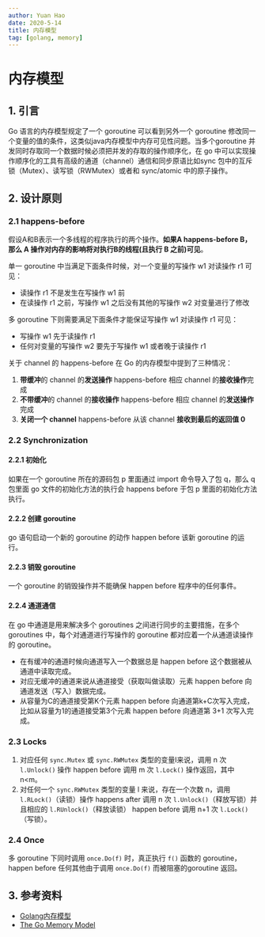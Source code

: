 ```yaml
---
author: Yuan Hao
date: 2020-5-14
title: 内存模型
tag: [golang, memory]
---
```


# 内存模型

## 1. 引言

Go 语言的内存模型规定了一个 goroutine 可以看到另外一个 goroutine 修改同一个变量的值的条件，这类似java内存模型中内存可见性问题。当多个goroutine 并发同时存取同一个数据时候必须把并发的存取的操作顺序化，在 go 中可以实现操作顺序化的工具有高级的通道（channel）通信和同步原语比如sync 包中的互斥锁（Mutex）、读写锁（RWMutex）或者和 sync/atomic 中的原子操作。

## 2. 设计原则

### 2.1 happens-before

假设A和B表示一个多线程的程序执行的两个操作。**如果A happens-before B，那么 A 操作对内存的影响将对执行B的线程(且执行 B 之前)可见**。

单一 goroutine 中当满足下面条件时候，对一个变量的写操作 w1 对读操作 r1 可见：

- 读操作 r1 不是发生在写操作 w1 前
- 在读操作 r1 之前，写操作 w1 之后没有其他的写操作 w2 对变量进行了修改

多 goroutine 下则需要满足下面条件才能保证写操作 w1 对读操作 r1 可见：

- 写操作 w1 先于读操作 r1
- 任何对变量的写操作 w2 要先于写操作 w1 或者晚于读操作 r1

关于 channel 的 happens-before 在 Go 的内存模型中提到了三种情况：

1. **带缓冲**的 channel 的**发送操作** happens-before 相应 channel 的**接收操作**完成
2. **不带缓冲**的 channel 的**接收操作** happens-before 相应 channel 的**发送操作**完成
3. **关闭一个 channel** happens-before 从该 channel **接收到最后的返回值 0**

### 2.2 Synchronization

#### 2.2.1 初始化

如果在一个 goroutine 所在的源码包 p 里面通过 import 命令导入了包 q，那么 q 包里面 go 文件的初始化方法的执行会 happens before 于包 p 里面的初始化方法执行。

#### 2.2.2 创建 goroutine

go 语句启动一个新的 goroutine 的动作 happen before 该新 goroutine 的运行。

#### 2.2.3 销毁 goroutine

一个 goroutine 的销毁操作并不能确保 happen before 程序中的任何事件。

#### 2.2.4 通道通信

在 go 中通道是用来解决多个 goroutines 之间进行同步的主要措施，在多个 goroutines 中，每个对通道进行写操作的 goroutine 都对应着一个从通道读操作的 goroutine。

- 在有缓冲的通道时候向通道写入一个数据总是 happen  before 这个数据被从通道中读取完成。
- 对应无缓冲的通道来说从通道接受（获取叫做读取）元素 happen before 向通道发送（写入）数据完成。
- 从容量为C的通道接受第K个元素 happen before 向通道第k+C次写入完成，比如从容量为1的通道接受第3个元素 happen before 向通道第 3+1 次写入完成。


### 2.3 Locks

1. 对应任何 `sync.Mutex` 或 `sync.RWMutex` 类型的变量I来说，调用 n 次 `l.Unlock()` 操作 happen before 调用 m 次 `l.Lock()` 操作返回，其中 n<m。
2. 对任何一个 `sync.RWMutex` 类型的变量 l 来说，存在一个次数 n，调用 `l.RLock()`（读锁）操作 happens after 调用 n 次 `l.Unlock()`（释放写锁）并且相应的 `l.RUnlock()`（释放读锁） happen before 调用 n+1 次 `l.Lock()`（写锁）。

### 2.4 Once

多 goroutine 下同时调用 `once.Do(f)` 时，真正执行 `f()` 函数的 goroutine， happen before 任何其他由于调用 `once.Do(f)` 而被阻塞的goroutine 返回。

## 3. 参考资料

- [Golang内存模型](http://ifeve.com/golang-mem/)
- [The Go Memory Model](https://golang.org/ref/mem)